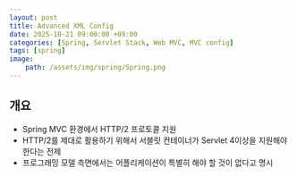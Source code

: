 ```yaml
---
layout: post
title: Advanced XML Config
date: 2025-10-21 09:00:00 +09:00
categories: [Spring, Servlet Stack, Web MVC, MVC config]
tags: [spring]
image:
    path: /assets/img/spring/Spring.png
---
```


## 개요

- Spring MVC 환경에서 HTTP/2 프로토콜 지원
- HTTP/2를 제대로 활용하기 위해서 서블릿 컨테이너가 Servlet 4이상을 지원해야 한다는 전제
- 프로그래밍 모델 측면에서는 어플리케이션이 특별히 해야 할 것이 없다고 명시

<br>